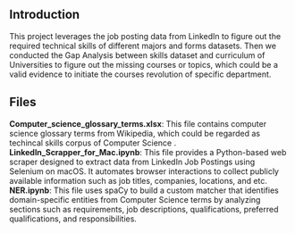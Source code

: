 ## Introduction
This project leverages the job posting data from LinkedIn to figure out the required technical skills of different majors and forms datasets. Then we conducted the Gap Analysis between skills dataset and curriculum of Universities to figure out the missing courses or topics, which could be a valid evidence to initiate the courses revolution of specific department.

## Files
**Computer_science_glossary_terms.xlsx**: This file contains computer science glossary terms from Wikipedia, which could be regarded as techincal skills corpus of Computer Science . 
**LinkedIn_Scrapper_for_Mac.ipynb**: This file provides a Python-based web scraper designed to extract data from LinkedIn Job Postings using Selenium on macOS. It automates browser interactions to collect publicly available information such as job titles, companies, locations, and etc. 
**NER.ipynb**: This file uses spaCy to build a custom matcher that identifies domain-specific entities from Computer Science terms by analyzing sections such as requirements, job descriptions, qualifications, preferred qualifications, and responsibilities.
